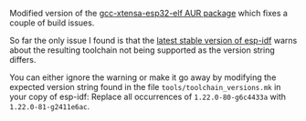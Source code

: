 Modified version of the
[gcc-xtensa-esp32-elf AUR package](https://aur.archlinux.org/packages/gcc-xtensa-esp32-elf-git/)
which fixes a couple of build issues.

So far the only issue I found is that the
[latest stable version of esp-idf](https://github.com/espressif/esp-idf/tree/release/v3.2)
warns about the resulting toolchain not being supported as the version string
differs.

You can either ignore the warning or make it go away by modifying the expected
version string found in the file `tools/toolchain_versions.mk` in your copy of
esp-idf: Replace all occurrences of `1.22.0-80-g6c4433a` with
`1.22.0-81-g2411e6ac`.
